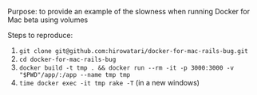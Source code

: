 Purpose: to provide an example of the slowness when running Docker for Mac beta using volumes

Steps to reproduce:

1. `git clone git@github.com:hirowatari/docker-for-mac-rails-bug.git`
2. `cd docker-for-mac-rails-bug`
3. `docker build -t tmp . && docker run --rm -it -p 3000:3000 -v "$PWD"/app/:/app --name tmp tmp `
4. `time docker exec -it tmp rake -T` (in a new windows)
